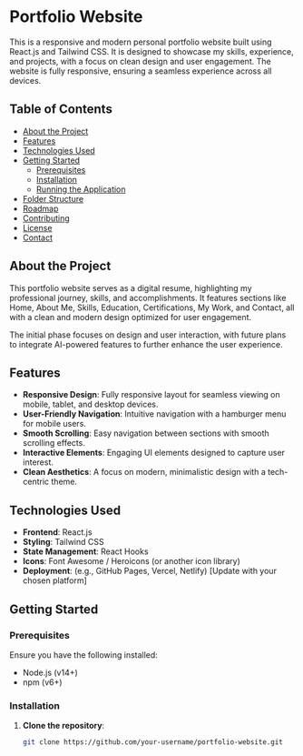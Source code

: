 # **Portfolio Website**

This is a responsive and modern personal portfolio website built using React.js and Tailwind CSS. It is designed to showcase my skills, experience, and projects, with a focus on clean design and user engagement. The website is fully responsive, ensuring a seamless experience across all devices.

## **Table of Contents**

- [About the Project](#about-the-project)
- [Features](#features)
- [Technologies Used](#technologies-used)
- [Getting Started](#getting-started)
  - [Prerequisites](#prerequisites)
  - [Installation](#installation)
  - [Running the Application](#running-the-application)
- [Folder Structure](#folder-structure)
- [Roadmap](#roadmap)
- [Contributing](#contributing)
- [License](#license)
- [Contact](#contact)

## **About the Project**

This portfolio website serves as a digital resume, highlighting my professional journey, skills, and accomplishments. It features sections like Home, About Me, Skills, Education, Certifications, My Work, and Contact, all with a clean and modern design optimized for user engagement.

The initial phase focuses on design and user interaction, with future plans to integrate AI-powered features to further enhance the user experience.

## **Features**

- **Responsive Design**: Fully responsive layout for seamless viewing on mobile, tablet, and desktop devices.
- **User-Friendly Navigation**: Intuitive navigation with a hamburger menu for mobile users.
- **Smooth Scrolling**: Easy navigation between sections with smooth scrolling effects.
- **Interactive Elements**: Engaging UI elements designed to capture user interest.
- **Clean Aesthetics**: A focus on modern, minimalistic design with a tech-centric theme.

## **Technologies Used**

- **Frontend**: React.js
- **Styling**: Tailwind CSS
- **State Management**: React Hooks
- **Icons**: Font Awesome / Heroicons (or another icon library)
- **Deployment**: (e.g., GitHub Pages, Vercel, Netlify) [Update with your chosen platform]

## **Getting Started**

### **Prerequisites**

Ensure you have the following installed:

- Node.js (v14+)
- npm (v6+)

### **Installation**

1. **Clone the repository**:
   ```bash
   git clone https://github.com/your-username/portfolio-website.git
